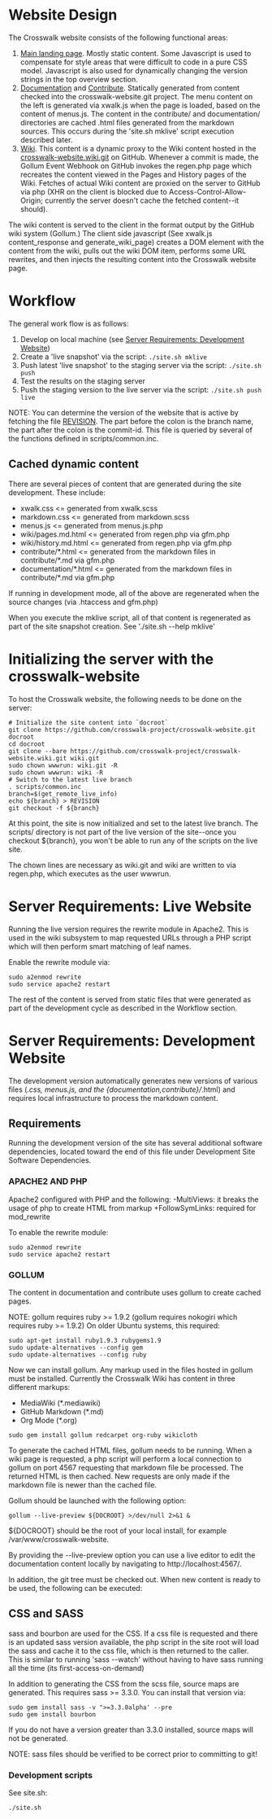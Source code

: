 # Website Design
The Crosswalk website consists of the following functional areas:

1. [Main landing page](https://crosswalk-project.org). Mostly static content. Some Javascript is used to compensate for style areas that were difficult to code in a pure CSS model. Javascript is also used for dynamically changing the version strings in the top overview section.
2. [Documentation](https://crosswalk-project.org/#documentation) and [Contribute](https://crosswalk-project.org/#contribute). Statically generated from content checked into the crosswalk-website.git project. The menu content on the left is generated via xwalk.js when the page is loaded, based on the content of menus.js. The content in the contribute/ and documentation/ directories are cached .html files generated from the markdown sources. This occurs during the 'site.sh mklive' script execution described later.
3. [Wiki](https://crosswalk-project.org/#wiki). This content is a dynamic proxy to the Wiki content hosted in the [crosswalk-website.wiki.git](https://github.com/crosswalk-project/crosswalk-website.wiki.git) on GitHub. Whenever a commit is made, the Gollum Event Webhook on GitHub invokes the regen.php page which recreates the content viewed in the Pages and History pages of the Wiki. Fetches of actual Wiki content are proxied on the server to GitHub via php (XHR on the client is blocked due to Access-Control-Allow-Origin; currently the server doesn't cache the fetched content--it should).

The wiki content is served to the client in the format output by the GitHub wiki system (Gollum.) The client side javascript (See xwalk.js content_response and generate_wiki_page) creates a DOM element with the content from the wiki, pulls out the wiki DOM item, performs some URL rewrites, and then injects the resulting content into the Crosswalk website page.

# Workflow
The general work flow is as follows:

1. Develop on local machine (see [Server Requirements: Development Website](#server-requirements-development-website))
2. Create a 'live snapshot' via the script: `./site.sh mklive`
3. Push latest 'live snapshot' to the staging server via the script: `./site.sh push`
4. Test the results on the staging server
4. Push the staging version to the live server via the script: `./site.sh push live`

NOTE: You can determine the version of the website that is active by fetching the file [REVISION](https://crosswalk-project.org/REVISION). The part before the colon is the branch name, the part after the colon is the commit-id. This file is queried by several of the functions defined in scripts/common.inc.

## Cached dynamic content
There are several pieces of content that are generated during the site development. These include:

* xwalk.css <= generated from xwalk.scss
* markdown.css <= generated from markdown.scss
* menus.js <= generated from menus.js.php
* wiki/pages.md.html <= generated from regen.php via gfm.php
* wiki/history.md.html <= generated from regen.php via gfm.php
* contribute/\*.html <= generated from the markdown files in contribute/*.md via gfm.php
* documentation/\*.html <= generated from the markdown files in contribute/*.md via gfm.php

If running in development mode, all of the above are regenerated when the source changes (via .htaccess and gfm.php)

When you execute the mklive script, all of that content is regenerated as part of the site snapshot creation. See './site.sh --help mklive'

# Initializing the server with the crosswalk-website
To host the Crosswalk website, the following needs to be done on the server:

```
# Initialize the site content into `docroot`
git clone https://github.com/crosswalk-project/crosswalk-website.git docroot
cd docroot
git clone --bare https://github.com/crosswalk-project/crosswalk-website.wiki.git wiki.git
sudo chown wwwrun: wiki.git -R
sudo chown wwwrun: wiki -R
# Switch to the latest live branch
. scripts/common.inc
branch=$(get_remote_live_info)
echo ${branch} > REVISION
git checkout -f ${branch}
```

At this point, the site is now initialized and set to the latest live branch. The scripts/ directory is not part of the live version of the site--once you checkout ${branch}, you won't be able to run any of the scripts on the live site.

The chown lines are necessary as wiki.git and wiki are written to via regen.php, which executes as the user wwwrun.

# Server Requirements: Live Website
Running the live version requires the rewrite module in Apache2. This is used
in the wiki subsystem to map requested URLs through a PHP
script which will then perform smart matching of leaf names.

Enable the rewrite module via:

```
sudo a2enmod rewrite
sudo service apache2 restart
```

The rest of the content is served from static files that were
generated as part of the development cycle as described in the Workflow
section.

# Server Requirements: Development Website

The development version automatically generates new versions
of various files (*.css, menus.js, and the {documentation,contribute}/*.html) and requires local infrastructure to process the markdown content.

## Requirements
Running the development version of the site has several additional
software dependencies, located toward the end of this file under
Development Site Software Dependencies.

### APACHE2 AND PHP

Apache2 configured with PHP and the following:
  -MultiViews: it breaks the usage of php to create HTML from markup
  +FollowSymLinks: required for mod_rewrite

To enable the rewrite module:

```
sudo a2enmod rewrite
sudo service apache2 restart
```

### GOLLUM

The content in documentation and contribute uses gollum to create cached pages.

NOTE:
gollum requires ruby >= 1.9.2 (gollum requires nokogiri which requires
ruby >= 1.9.2) On older Ubuntu systems, this required:

```
sudo apt-get install ruby1.9.3 rubygems1.9
sudo update-alternatives --config gem
sudo update-alternatives --config ruby
```

Now we can install gollum. Any markup used in the files hosted in gollum
must be installed. Currently the Crosswalk Wiki has content in three
different markups:

* MediaWiki (*.mediawiki)
* GitHub Markdown (*.md)
* Org Mode (*.org)

```
sudo gem install gollum redcarpet org-ruby wikicloth
```

To generate the cached HTML files, gollum needs to be running. When a
wiki page is requested, a php script will perform a local connection to
gollum on port 4567 requesting that markdown file be processed. The
returned HTML is then cached. New requests are only made if the markdown
file is newer than the cached file.

Gollum should be launched with the following option:

```
gollum --live-preview ${DOCROOT} >/dev/null 2>&1 &
```

${DOCROOT} should be the root of your local install, for example /var/www/crosswalk-website.

By providing the --live-preview option you can use a live editor to edit
the documentation content locally by navigating to http://localhost:4567/.

In addition, the git tree must be checked out. When new content is ready
to be used, the following can be executed:

## CSS and SASS

sass and bourbon are used for the CSS. If a css file is requested and
there is an updated sass version available, the php script in the site
root will load the sass and cache it to the css file, which is then
returned to the caller. This is similar to running 'sass --watch'
without having to have sass running all the time (its
first-access-on-demand)

In addition to generating the CSS from the scss file, source maps are
generated. This requires sass >= 3.3.0. You can install that version
via:

```
sudo gem install sass -v ">=3.3.0alpha' --pre
sudo gem install bourbon
```

If you do not have a version greater than 3.3.0 installed, source maps
will not be generated.

NOTE:
sass files should be verified to be correct prior to committing to git!


### Development scripts

See site.sh:
```
./site.sh
```
